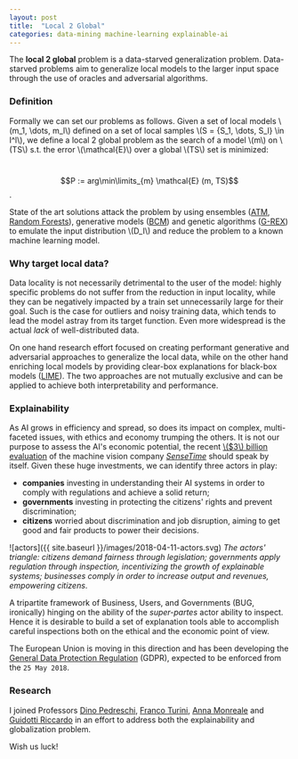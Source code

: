 ```yaml
---
layout: post
title:  "Local 2 Global"
categories: data-mining machine-learning explainable-ai
---
```



The **local 2 global** problem is a data-starved generalization problem. Data-starved problems aim to generalize local models to the larger input space through the use of oracles and adversarial algorithms. 



### Definition

Formally we can set our problems as follows. Given a set of local models \\(m_1, \dots, m_l​\\) defined on a set of local samples \\(S = \{S_1, \dots, S_l\} \in I^l\\), we define a local 2 global problem as the search of a model \\(m​\\) on \\(TS\\) s.t. the error \\(\mathcal{E}\\) over a global \\(TS​\\) set is minimized:

​						$$P := arg\min\limits_{m} \mathcal{E} (m, TS)$$.

State of the art solutions attack the problem by using ensembles ([ATM](https://arxiv.org/abs/1606.05390), [Random Forests](https://link.springer.com/article/10.1023/A:1010933404324)), generative models ([BCM](http://papers.nips.cc/paper/5313-the-bayesian-case-model-a-generative-approach-for-case-based-reasoning-and-prototype-classification)) and genetic algorithms ([G-REX](https://www.sciencedirect.com/science/article/pii/S0362546X96002672)) to emulate the input distribution \\(D_I\\) and reduce the problem to a known machine learning model.



### Why target local data?

Data locality is not necessarily detrimental to the user of the model: highly specific problems do not suffer from the reduction in input locality, while they can be negatively impacted by a train set unnecessarily large for their goal. Such is the case for outliers and noisy training data, which tends to lead the model astray from its target function. Even more widespread is the actual _lack_ of well-distributed data.

On one hand research effort focused on creating performant generative and adversarial approaches to generalize the local data, while on the other hand enriching local models by providing clear-box explanations for black-box models ([LIME](https://dl.acm.org/citation.cfm?id=2939778)). The two approaches are not mutually exclusive and can be applied to achieve both interpretability and performance.


### Explainability

As AI grows in efficiency and spread, so does its impact on complex, multi-faceted issues, with ethics and economy trumping the others. It is not our purpose to assess the AI's economic potential, the recent [\\($3\\) billion evaluation](https://www.bloomberg.com/news/articles/2018-04-09/sensetime-snags-alibaba-funding-at-a-record-3-billion-valuation) of the machine vision company [*SenseTime*](https://www.sensetime.com/) should speak by itself.
Given these huge investments, we can identify three actors in play:

- **companies** investing in understanding their AI systems in order to comply with regulations and achieve a solid return;
- **governments** investing in protecting the citizens' rights and prevent discrimination;
- **citizens** worried about discrimination and job disruption, aiming to get good and fair products to power their decisions.

![actors]({{ site.baseurl }}/images/2018-04-11-actors.svg)
*The actors' triangle: citizens demand fairness through legislation; governments apply regulation through inspection, incentivizing the growth of explainable systems; businesses comply in order to increase output and revenues, empowering citizens*.

A tripartite framework of Business, Users, and Governments (BUG, ironically) hinging on the ability of the _super-partes_ actor ability to inspect. Hence it is desirable to build a set of explanation tools able to accomplish careful inspections both on the ethical and the economic point of view.

The European Union is moving in this direction and has been developing the [General Data Protection Regulation](https://www.eugdpr.org/) (GDPR), expected to be enforced from the `25 May 2018`.


### Research

I joined Professors [Dino Pedreschi](http://kdd.isti.cnr.it/people/pedreschi-dino), [Franco Turini](http://kdd.isti.cnr.it/people/turini-franco), [Anna Monreale](http://kdd.isti.cnr.it/people/monreale-anna) and [Guidotti Riccardo](http://kdd.isti.cnr.it/people/riccardo-guidotti) in an effort to address both the explainability and globalization problem.

Wish us luck!